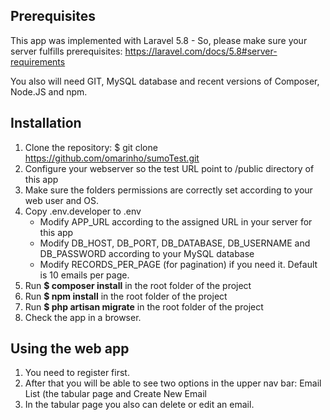 ## Prerequisites

This app was implemented with Laravel 5.8 - So, please make sure your server fulfills prerequisites: https://laravel.com/docs/5.8#server-requirements

You also will need GIT, MySQL database and recent versions of Composer, Node.JS and npm.

## Installation

1. Clone the repository: $ git clone https://github.com/omarinho/sumoTest.git
2. Configure your webserver so the test URL point to /public directory of this app
3. Make sure the folders permissions are correctly set according to your web user and OS.
4. Copy .env.developer to .env
	- Modify APP_URL according to the assigned URL in your server for this app
	- Modify DB_HOST, DB_PORT, DB_DATABASE, DB_USERNAME and DB_PASSWORD according to your MySQL database
	- Modify RECORDS_PER_PAGE (for pagination) if you need it. Default is 10 emails per page.
5. Run **$ composer install** in the root folder of the project
6. Run **$ npm install** in the root folder of the project
7. Run **$ php artisan migrate** in the root folder of the project
8. Check the app in a browser.

## Using the web app

1. You need to register first.
2. After that you will be able to see two options in the upper nav bar: Email List (the tabular page and Create New Email
3. In the tabular page you also can delete or edit an email.